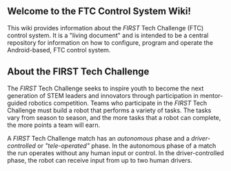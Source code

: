 ## Welcome to the FTC Control System Wiki!
This wiki provides information about the _FIRST_ Tech Challenge (FTC) control system.  It is a "living document" and is intended to be a central repository for information on how to configure, program and operate the Android-based, FTC control system.

## About the FIRST Tech Challenge
The _FIRST_ Tech Challenge seeks to inspire youth to become the next generation of STEM leaders and innovators through participation in mentor-guided robotics competition.  Teams who participate in the _FIRST_ Tech Challenge must build a robot that performs a variety of tasks.  The tasks vary from season to season, and the more tasks that a robot can complete, the more points a team will earn. 

A _FIRST_ Tech Challenge match has an _autonomous_ phase and a _driver-controlled_ or _"tele-operated"_ phase.  In the autonomous phase of a match the run operates without any human input or control.  In the driver-controlled phase, the robot can receive input from up to two human drivers.


